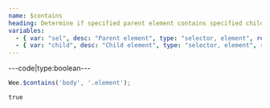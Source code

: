 ```yaml
---
name: $contains
heading: Determine if specified parent element contains specified child element
variables:
  - { var: "sel", desc: "Parent element", type: "selector, element", req: true }
  - { var: "child", desc: "Child element", type: "selector, element", req: true }
---
```


---code|type:boolean---

```javascript
Wee.$contains('body', '.element');
```

```html
true
```